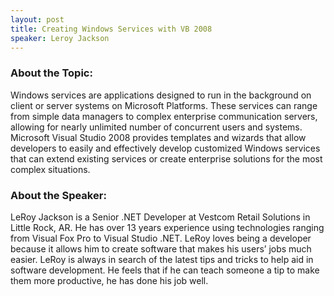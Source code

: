 ```yaml
---
layout: post
title: Creating Windows Services with VB 2008
speaker: Leroy Jackson
---
```


### About the Topic: 

Windows services are applications designed to run in the background on client or server systems on Microsoft Platforms. These services can range from simple data managers to complex enterprise communication servers, allowing for nearly unlimited number of concurrent users and systems. Microsoft Visual Studio 2008 provides templates and wizards that allow developers to easily and effectively develop customized Windows services that can extend existing services or create enterprise solutions for the most complex situations. 

### About the Speaker:

LeRoy Jackson is a Senior .NET Developer at Vestcom Retail Solutions in Little Rock, AR. He has over 13 years experience using technologies ranging from Visual Fox Pro to Visual Studio .NET. LeRoy loves being a developer because it allows him to create software that makes his users’ jobs much easier. LeRoy is always in search of the latest tips and tricks to help aid in software development. He feels that if he can teach someone a tip to make them more productive, he has done his job well.
